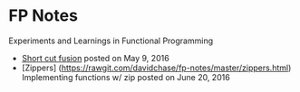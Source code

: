 # FP Notes
Experiments and Learnings in Functional Programming 

-  [Short cut fusion](https://rawgit.com/davidchase/fp-notes/master/short-cut-fusion.html) posted on  May 9, 2016
-  [Zippers] (https://rawgit.com/davidchase/fp-notes/master/zippers.html) Implementing functions w/ zip posted on June 20, 2016 
